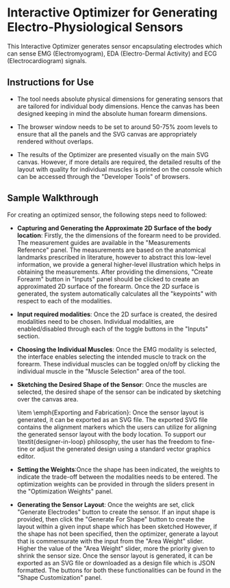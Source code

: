 # Interactive Optimizer for Generating Electro-Physiological Sensors

This Interactive Optimizer generates sensor encapsulating electrodes which can sense EMG (Electromyogram), EDA (Electro-Dermal Activity) and
ECG (Electrocardiogram) signals.

## Instructions for Use
- The tool needs absolute physical dimensions for generating sensors that are tailored for individual body dimensions. Hence the canvas has been designed keeping in mind the absolute human forearm dimensions.

- The browser window needs to be set to around 50-75% zoom levels to ensure that all the panels and the SVG canvas are appropriately rendered without overlaps.

- The results of the Optimizer are presented visually on the main SVG canvas. However, if more details are required, the detailed results of the layout with quality for individual muscles is printed on the console which can be accessed through the "Developer Tools" of browsers.


## Sample Walkthrough
For creating an optimized sensor, the following steps need to followed:
- **Capturing and Generating the Approximate 2D Surface of the body location**: Firstly, the the dimensions of the forearm need to be provided. The measurement guides are available in the "Measurements Reference" panel. The measurements are based on the anatomical landmarks prescribed in literature, however to abstract this low-level information, we provide a general higher-level illustration which helps in obtaining the measurements. After providing the dimensions, "Create Forearm" button in "Inputs" panel should be clicked to create an approximated 2D surface of the forearm. Once the 2D surface is generated, the system automatically calculates all the "keypoints" with respect to each of the modalities.

- **Input required modalities**: Once the 2D surface is created, the desired modalities need to be chosen. Individual modalities, are enabled/disabled through each of the toggle buttons in the "Inputs" section.
     
-  **Choosing the Individual Muscles**: Once the EMG modality is selected, the interface enables selecting the intended muscle to track on the forearm. These individual muscles can be toggled on/off by clicking the individual muscle in the "Muscle Selection" area of the tool.
    
- **Sketching the Desired Shape of the Sensor**: Once the muscles are selected, the desired shape of the sensor can be indicated by sketching over the canvas area.

    
    \item \emph{Exporting and Fabrication}: Once the sensor layout is generated, 
    it can be exported as an SVG file. The exported SVG file contains the alignment markers which 
    the users can utilize for aligning the generated sensor layout with the body location. 
    To support our \textit{designer-in-loop} philosophy, the user has the freedom to fine-tine or adjust the generated design using a standard vector graphics editor.


- **Setting the Weights**:Once the shape has been indicated, the weights to indicate the trade-off between the modalities needs to be entered. 
The optimization weights can be provided in through the sliders present in the "Optimization Weights" panel.


- **Generating the Sensor Layout**: Once the weights are set, click "Generate Electrodes" button to 
create the sensor. If an input shape is provided, then click the "Generate For Shape" button to 
create the layout within a given input shape which has been sketched However, if the shape has not
 been specified, then the optimizer, generate a layout that is commensurate with the input from the 
 "Area Weight" slider. Higher the value of the "Area Weight" slider, more the priority given to shrink
  the sensor size. Once the sensor layout is generated, it can be exported as an SVG file or downloaded
  as a design file which is JSON formatted. The buttons for both these functionalities can be found in the 
  "Shape Customization" panel.